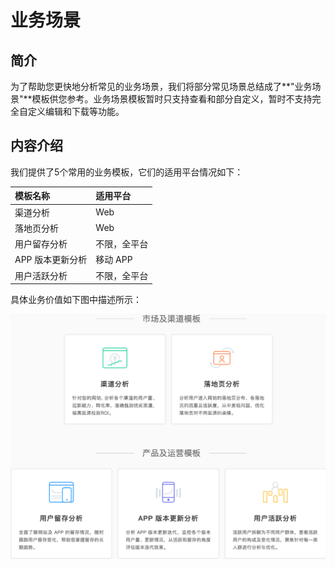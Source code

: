 # 业务场景

## 简介

为了帮助您更快地分析常见的业务场景，我们将部分常见场景总结成了**"业务场景"**模板供您参考。业务场景模板暂时只支持查看和部分自定义，暂时不支持完全自定义编辑和下载等功能。

## 内容介绍

我们提供了5个常用的业务模板，它们的适用平台情况如下：

| 模板名称 | 适用平台 |
| :--- | :--- |
| 渠道分析 | Web |
| 落地页分析 | Web |
| 用户留存分析 | 不限，全平台 |
| APP 版本更新分析 | 移动 APP |
| 用户活跃分析 | 不限，全平台 |

具体业务价值如下图中描述所示：

![](../.gitbook/assets/ye-wu-chang-jing-jie-tu.png)

